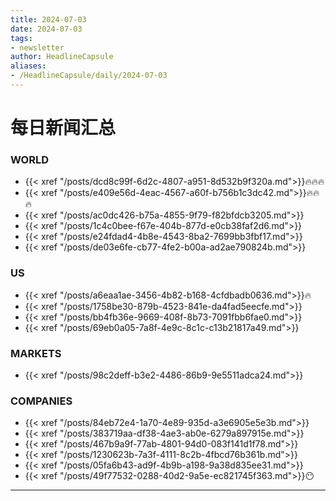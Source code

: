 ```yaml
---
title: 2024-07-03
date: 2024-07-03
tags: 
- newsletter
author: HeadlineCapsule
aliases: 
- /HeadlineCapsule/daily/2024-07-03
---
```


# 每日新闻汇总

### WORLD

- {{< xref "/posts/dcd8c99f-6d2c-4807-a951-8d532b9f320a.md">}}🔥🔥🔥
- {{< xref "/posts/e409e56d-4eac-4567-a60f-b756b1c3dc42.md">}}🔥🔥🔥
- {{< xref "/posts/ac0dc426-b75a-4855-9f79-f82bfdcb3205.md">}}
- {{< xref "/posts/1c4c0bee-f67e-404b-877d-e0cb38faf2d6.md">}}
- {{< xref "/posts/e24fdad4-4b8e-4543-8ba2-7699bb3fbf17.md">}}
- {{< xref "/posts/de03e6fe-cb77-4fe2-b00a-ad2ae790824b.md">}}

### US

- {{< xref "/posts/a6eaa1ae-3456-4b82-b168-4cfdbadb0636.md">}}🔥
- {{< xref "/posts/1758be30-879b-4523-841e-da4fad5eecfe.md">}}
- {{< xref "/posts/bb4fb36e-9669-408f-8b73-7091fbb6fae0.md">}}
- {{< xref "/posts/69eb0a05-7a8f-4e9c-8c1c-c13b21817a49.md">}}

### MARKETS

- {{< xref "/posts/98c2deff-b3e2-4486-86b9-9e5511adca24.md">}}

### COMPANIES

- {{< xref "/posts/84eb72e4-1a70-4e89-935d-a3e6905e5e3b.md">}}
- {{< xref "/posts/383719aa-df38-4ae3-ab0e-6279a897915e.md">}}
- {{< xref "/posts/467b9a9f-77ab-4801-94d0-083f141d1f78.md">}}
- {{< xref "/posts/1230623b-7a3f-4111-8c2b-4fbcd76b361b.md">}}
- {{< xref "/posts/05fa6b43-ad9f-4b9b-a198-9a38d835ee31.md">}}
- {{< xref "/posts/49f77532-0288-40d2-9a5e-ec821745f363.md">}}😶

---

